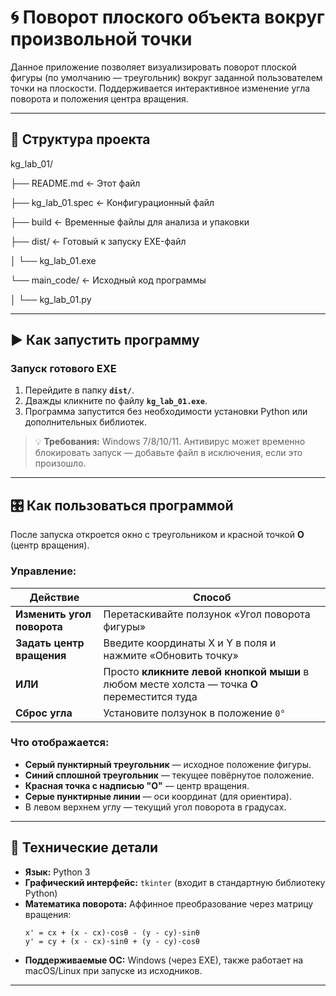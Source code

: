 
# 🌀 Поворот плоского объекта вокруг произвольной точки

Данное приложение позволяет визуализировать поворот плоской фигуры (по умолчанию — треугольник) вокруг заданной пользователем точки на плоскости. Поддерживается интерактивное изменение угла поворота и положения центра вращения.

---
## 📁 Структура проекта


kg_lab_01/

├── README.md                   ← Этот файл

├── kg_lab_01.spec              ← Конфигурационный файл

├── build                       ← Временные файлы для анализа и упаковки

├── dist/                       ← Готовый к запуску EXE-файл

│   └── kg_lab_01.exe

└── main_code/                  ← Исходный код программы

│   └── kg_lab_01.py


---

## ▶️ Как запустить программу

### Запуск готового EXE 

1. Перейдите в папку **`dist/`**.
2. Дважды кликните по файлу **`kg_lab_01.exe`**.
3. Программа запустится без необходимости установки Python или дополнительных библиотек.

> 💡 **Требования:** Windows 7/8/10/11. Антивирус может временно блокировать запуск — добавьте файл в исключения, если это произошло.

---

## 🎛 Как пользоваться программой

После запуска откроется окно с треугольником и красной точкой **O** (центр вращения).

### Управление:

| Действие | Способ |
|--------|--------|
| **Изменить угол поворота** | Перетаскивайте ползунок «Угол поворота фигуры» |
| **Задать центр вращения** | Введите координаты X и Y в поля и нажмите «Обновить точку» |
| **ИЛИ** | Просто **кликните левой кнопкой мыши** в любом месте холста — точка **O** переместится туда |
| **Сброс угла** | Установите ползунок в положение `0°` |

### Что отображается:
- **Серый пунктирный треугольник** — исходное положение фигуры.
- **Синий сплошной треугольник** — текущее повёрнутое положение.
- **Красная точка с надписью "O"** — центр вращения.
- **Серые пунктирные линии** — оси координат (для ориентира).
- В левом верхнем углу — текущий угол поворота в градусах.

---

## 📌 Технические детали

- **Язык:** Python 3
- **Графический интерфейс:** `tkinter` (входит в стандартную библиотеку Python)
- **Математика поворота:** Аффинное преобразование через матрицу вращения:
  ```
  x' = cx + (x - cx)·cosθ - (y - cy)·sinθ  
  y' = cy + (x - cx)·sinθ + (y - cy)·cosθ
  ```
- **Поддерживаемые ОС:** Windows (через EXE), также работает на macOS/Linux при запуске из исходников.

---
